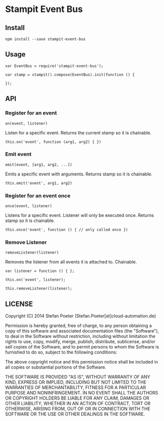 # Stampit Event Bus

## Install

`npm install --save stampit-event-bus`

## Usage

    var EventBus = require('stampit-event-bus');

    var stamp = stampit().compose(EventBus).init(function () {
        
    });

## API

### Register for an event

`on(event, listener)`

Listen for a specific event. Returns the current stamp so it is chainable.

`this.on('event', function (arg1, arg2) { })`

### Emit event

`emit(event, [arg1, arg2, ...])`

Emits a specific event with arguments. Returns stamp so it is chainable.

`this.emit('event', arg1, arg2)`

### Register for an event once

`once(event, listener)`

Listens for a specific event. Listener will only be executed once. Returns stamp so it is chainable.

`this.once('event', function () { // only called once })`

### Remove Listener

`removeListener(listener)`

Removes the listener from all events it is attached to. Chainable.

    var listener = function () { };

    this.on('event', listener);

    this.removeListener(listener);

## LICENSE

Copyright (C) 2014 Stefan Poeter (Stefan.Poeter[at]cloud-automation.de)

Permission is hereby granted, free of charge, to any person obtaining a copy of this software and associated documentation files (the "Software"), to deal in the Software without restriction, including without limitation the rights to use, copy, modify, merge, publish, distribute, sublicense, and/or sell copies of the Software, and to permit persons to whom the Software is furnished to do so, subject to the following conditions:

The above copyright notice and this permission notice shall be included in all copies or substantial portions of the Software.

THE SOFTWARE IS PROVIDED "AS IS", WITHOUT WARRANTY OF ANY KIND, EXPRESS OR IMPLIED, INCLUDING BUT NOT LIMITED TO THE WARRANTIES OF MERCHANTABILITY, FITNESS FOR A PARTICULAR PURPOSE AND NONINFRINGEMENT. IN NO EVENT SHALL THE AUTHORS OR COPYRIGHT HOLDERS BE LIABLE FOR ANY CLAIM, DAMAGES OR OTHER LIABILITY, WHETHER IN AN ACTION OF CONTRACT, TORT OR OTHERWISE, ARISING FROM, OUT OF OR IN CONNECTION WITH THE SOFTWARE OR THE USE OR OTHER DEALINGS IN THE SOFTWARE.
